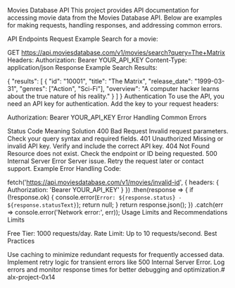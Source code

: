 Movies Database API
This project provides API documentation for accessing movie data from the Movies Database API. Below are examples for making requests, handling responses, and addressing common errors.

API Endpoints
Request Example
Search for a movie:

GET https://api.moviesdatabase.com/v1/movies/search?query=The+Matrix
Headers:
  Authorization: Bearer YOUR_API_KEY
  Content-Type: application/json
Response Example
Search Results:

{
  "results": [
    {
      "id": "10001",
      "title": "The Matrix",
      "release_date": "1999-03-31",
      "genres": ["Action", "Sci-Fi"],
      "overview": "A computer hacker learns about the true nature of his reality."
    }
  ]
}
Authentication
To use the API, you need an API key for authentication. Add the key to your request headers:

Authorization: Bearer YOUR_API_KEY
Error Handling
Common Errors

Status Code	Meaning	Solution
400	Bad Request	Invalid request parameters. Check your query syntax and required fields.
401	Unauthorized	Missing or invalid API key. Verify and include the correct API key.
404	Not Found	Resource does not exist. Check the endpoint or ID being requested.
500	Internal Server Error	Server issue. Retry the request later or contact support.
Example Error Handling Code:

fetch('https://api.moviesdatabase.com/v1/movies/invalid-id', {
  headers: { Authorization: 'Bearer YOUR_API_KEY' }
})
  .then(response => {
    if (!response.ok) {
      console.error(`Error: ${response.status} - ${response.statusText}`);
      return null;
    }
    return response.json();
  })
  .catch(err => console.error('Network error:', err));
Usage Limits and Recommendations
Limits

Free Tier: 1000 requests/day.
Rate Limit: Up to 10 requests/second.
Best Practices

Use caching to minimize redundant requests for frequently accessed data.
Implement retry logic for transient errors like 500 Internal Server Error.
Log errors and monitor response times for better debugging and optimization.# alx-project-0x14
